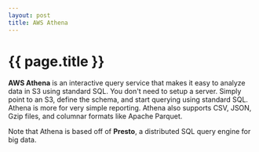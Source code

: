 ```yaml
---
layout: post
title: AWS Athena
---
```



# {{ page.title }}

**AWS Athena** is an interactive query service that makes it easy to analyze
data in S3 using standard SQL. You don't need to setup a server. Simply point to an S3,
define the schema, and start querying using standard SQL. Athena is more for
very simple reporting. Athena also supports CSV, JSON, Gzip files, and columnar formats
like Apache Parquet.

Note that Athena is based off of __Presto__, a distributed SQL query engine for big data.

